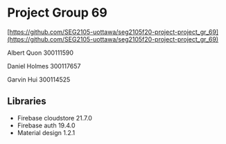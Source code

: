 # Project Group 69

[https://github.com/SEG2105-uottawa/seg2105f20-project-project_gr_69](https://github.com/SEG2105-uottawa/seg2105f20-project-project_gr_69)

Albert Quon 300111590

Daniel Holmes 300117657

Garvin Hui 300114525

## Libraries

- Firebase cloudstore 21.7.0
- Firebase auth 19.4.0
- Material design 1.2.1
